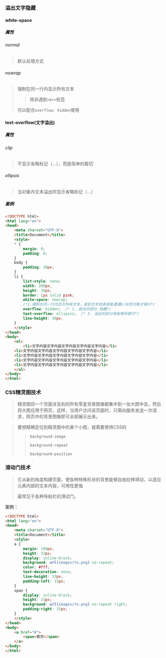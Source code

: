 ### 溢出文字隐藏

#### white-space

##### 属性

###### normal

> 默认处理方式

###### nowrap

> 强制在同一行内显示所有文本
>
> > 除非遇到`<br>`标签
>
> 可以配合`overflow: hidden`使用



#### text-overflow(文字溢出)

##### 属性

###### clip

> 不显示省略标记（...），而是简单的裁切 

###### ellipsis 

> 当对象内文本溢出时显示省略标记（...）

##### 案例

```html
<!DOCTYPE html>
<html lang="en">
<head>
	<meta charset="UTF-8">
	<title>Document</title>
	<style>
	* {
		margin: 0;
		padding: 0;
	}
	body {
		padding: 30px;
	}
	li {
		list-style: none;
		width: 200px;
		height: 30px;
		border: 1px solid pink;
		white-space: nowrap;
		/*1.强制在同一行内显示所有文本，直到文本结束或者遭遇br标签对象才换行*/
		overflow: hidden;  /* 2. 超出的部分 隐藏*/
		text-overflow: ellipsis;  /* 3. 溢出的部分用省略号替代*/
		line-height: 30px;
	}
	</style>
</head>
<body>
	<ul>
		<li>文字内容文字内容文字内容文字内容文字内容</li>
	<li>文字内容文字内容文字内容文字内容文字内容</li>
	<li>文字内容文字内容文字内容文字内容文字内容</li>
	<li>文字内容文字内容文字内容文字内容文字内容</li>
	<li>文字内容文字内容文字内容文字内容文字内容</li>
	</ul>
</body>
</html>
```



### CSS精灵图技术

> 精灵图将一个页面涉及到的所有零星背景图像都集中到一张大图中去，然后将大图应用于网页，这样，当用户访问该页面时，只需向服务发送一次请求，网页中的背景图像即可全部展示出来。

> 要想精确定位到精灵图中的某个小图，就需要使用CSS的
>
> > `background-image`
> >
> > `background-repeat`
> >
> > `background-position`



### 滑动门技术

> 它从新的角度构建页面，使各种特殊形状的背景能够自由拉伸滑动，以适应元素内部的文本内容，可用性更强
>
>  最常见于各种导航栏的滑动门。

案例：

```html
<!DOCTYPE html>
<html lang="en">
<head>
	<meta charset="UTF-8">
	<title>Document</title>
	<style>
	a {
		margin: 100px;
		height: 33px;
		display: inline-block;
		background: url(images/to.png) no-repeat;
		color: #fff;
		text-decoration: none;
		line-height: 33px;
		padding-left: 15px;
	}
	span {
		display: inline-block;
		height: 33px;
		background: url(images/to.png) no-repeat right;
		padding-right: 15px;
	}
	</style>
</head>
<body>
	<a href="#">
		<span>首页</span>
	</a>
</body>
</html>
```